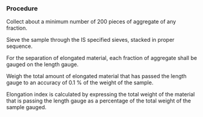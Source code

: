### Procedure

Collect about a minimum number of 200 pieces of aggregate of any fraction.  

Sieve the sample through the IS specified sieves, stacked in proper sequence.  

For the separation of elongated material, each fraction of aggregate shall be gauged on the length gauge. 

Weigh the total amount of elongated material that has passed the length gauge to an accuracy of 0.1 % of the weight of the sample. 

Elongation index is calculated by expressing the total weight of the material that is passing the length gauge as a percentage of the total weight of the sample gauged. 